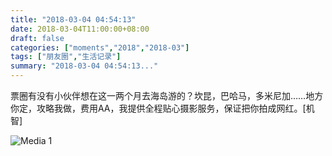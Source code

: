 ```yaml
---
title: "2018-03-04 04:54:13"
date: 2018-03-04T11:00:00+08:00
draft: false
categories: ["moments","2018","2018-03"]
tags: ["朋友圈","生活记录"]
summary: "2018-03-04 04:54:13..."
---
```


票圈有没有小伙伴想在这一两个月去海岛游的？坎昆，巴哈马，多米尼加……地方你定，攻略我做，费用AA，我提供全程贴心摄影服务，保证把你拍成网红。[机智]

![Media 1](/Moments/photos/2018-03-04/201803040454130.jpg)

